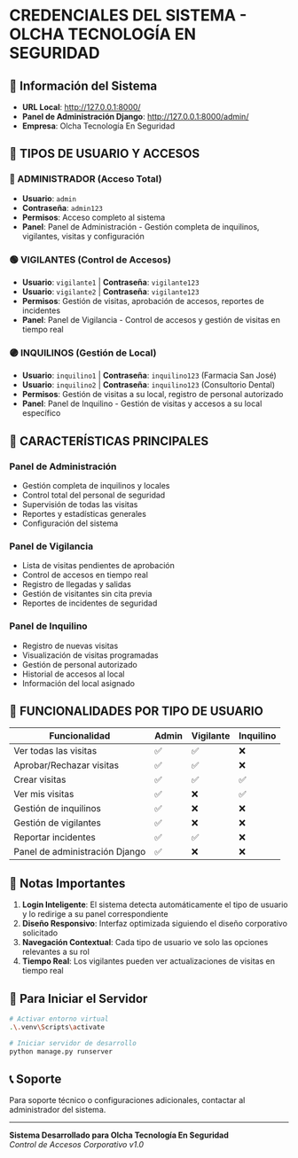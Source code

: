 # CREDENCIALES DEL SISTEMA - OLCHA TECNOLOGÍA EN SEGURIDAD

## 🔧 Información del Sistema
- **URL Local**: http://127.0.0.1:8000/
- **Panel de Administración Django**: http://127.0.0.1:8000/admin/
- **Empresa**: Olcha Tecnología En Seguridad

## 👥 TIPOS DE USUARIO Y ACCESOS

### 🔴 ADMINISTRADOR (Acceso Total)
- **Usuario**: `admin`
- **Contraseña**: `admin123`
- **Permisos**: Acceso completo al sistema
- **Panel**: Panel de Administración - Gestión completa de inquilinos, vigilantes, visitas y configuración

### 🟢 VIGILANTES (Control de Accesos)
- **Usuario**: `vigilante1` | **Contraseña**: `vigilante123`
- **Usuario**: `vigilante2` | **Contraseña**: `vigilante123`
- **Permisos**: Gestión de visitas, aprobación de accesos, reportes de incidentes
- **Panel**: Panel de Vigilancia - Control de accesos y gestión de visitas en tiempo real

### 🟣 INQUILINOS (Gestión de Local)
- **Usuario**: `inquilino1` | **Contraseña**: `inquilino123` (Farmacia San José)
- **Usuario**: `inquilino2` | **Contraseña**: `inquilino123` (Consultorio Dental)
- **Permisos**: Gestión de visitas a su local, registro de personal autorizado
- **Panel**: Panel de Inquilino - Gestión de visitas y accesos a su local específico

## 🎯 CARACTERÍSTICAS PRINCIPALES

### Panel de Administración
- Gestión completa de inquilinos y locales
- Control total del personal de seguridad
- Supervisión de todas las visitas
- Reportes y estadísticas generales
- Configuración del sistema

### Panel de Vigilancia
- Lista de visitas pendientes de aprobación
- Control de accesos en tiempo real
- Registro de llegadas y salidas
- Gestión de visitantes sin cita previa
- Reportes de incidentes de seguridad

### Panel de Inquilino
- Registro de nuevas visitas
- Visualización de visitas programadas
- Gestión de personal autorizado
- Historial de accesos al local
- Información del local asignado

## 🚀 FUNCIONALIDADES POR TIPO DE USUARIO

| Funcionalidad | Admin | Vigilante | Inquilino |
|--------------|-------|-----------|-----------|
| Ver todas las visitas | ✅ | ✅ | ❌ |
| Aprobar/Rechazar visitas | ✅ | ✅ | ❌ |
| Crear visitas | ✅ | ✅ | ✅ |
| Ver mis visitas | ✅ | ❌ | ✅ |
| Gestión de inquilinos | ✅ | ❌ | ❌ |
| Gestión de vigilantes | ✅ | ❌ | ❌ |
| Reportar incidentes | ✅ | ✅ | ❌ |
| Panel de administración Django | ✅ | ❌ | ❌ |

## 📝 Notas Importantes

1. **Login Inteligente**: El sistema detecta automáticamente el tipo de usuario y lo redirige a su panel correspondiente
2. **Diseño Responsivo**: Interfaz optimizada siguiendo el diseño corporativo solicitado
3. **Navegación Contextual**: Cada tipo de usuario ve solo las opciones relevantes a su rol
4. **Tiempo Real**: Los vigilantes pueden ver actualizaciones de visitas en tiempo real

## 🔄 Para Iniciar el Servidor

```bash
# Activar entorno virtual
.\.venv\Scripts\activate

# Iniciar servidor de desarrollo
python manage.py runserver
```

## 📞 Soporte
Para soporte técnico o configuraciones adicionales, contactar al administrador del sistema.

---
**Sistema Desarrollado para Olcha Tecnología En Seguridad**  
*Control de Accesos Corporativo v1.0*
